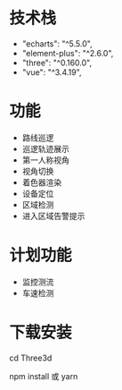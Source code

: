 # 技术栈

-   "echarts": "^5.5.0",
-   "element-plus": "^2.6.0",
-   "three": "^0.160.0",
-   "vue": "^3.4.19",

# 功能

- 路线巡逻
- 巡逻轨迹展示
- 第一人称视角
- 视角切换
- 着色器渲染
- 设备定位
- 区域检测
- 进入区域告警提示

# 计划功能
- 监控测流
- 车速检测

# 下载安装


cd Three3d

npm install 或 yarn


